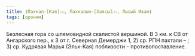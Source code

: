 ```yaml
---
title: ⦗Пахкал-[Кая]⒯, Пахкалын-[Хаясы]⒯, Лысый Иван⦘
tags: [ороним]
---
```


Безлесная гора со шлемовидной скалистой вершиной. В 3 км. к СВ от Ангарского
пер., к З от г. Северная Демерджи 1, 2) ср. РПН пахтали – ; 3) ср. Кудрявая
Марья (Эльх-Кая) поблизости – противопоставление.
